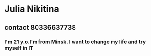 # Julia Nikitina

## contact 80336637738

### I'm 21 y.o.I'm from Minsk. I want to change my life and try myself in IT
